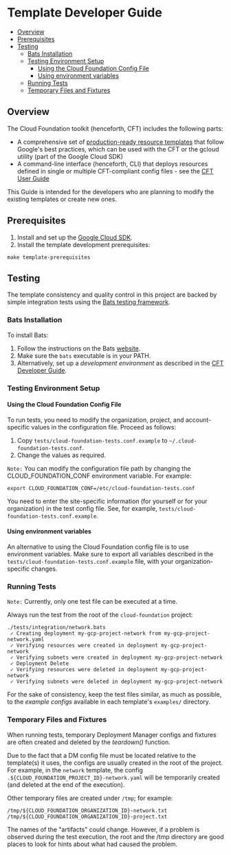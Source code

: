 # Template Developer Guide

<!-- TOC -->

- [Overview](#overview)
- [Prerequisites](#prerequisites)
- [Testing](#testing)
    - [Bats Installation](#bats-installation)
    - [Testing Environment Setup](#testing-environment-setup)
        - [Using the Cloud Foundation Config File](#using-the-cloud-foundation-config-file)
        - [Using environment variables](#using-environment-variables)
    - [Running Tests](#running-tests)
    - [Temporary Files and Fixtures](#temporary-files-and-fixtures)

<!-- /TOC -->

## Overview

The Cloud Foundation toolkit (henceforth, CFT) includes the following parts:

- A comprehensive set of [production-ready resource templates](../templates/README.md)
  that follow Google's best practices, which can be used with the CFT or the
  gcloud utility (part of the Google Cloud SDK)
- A command-line interface (henceforth, CLI) that deploys resources defined in
  single or multiple CFT-compliant config files - see the
  [CFT User Guide](../userguide.md)

This Guide is intended for the developers who are planning to modify the
existing templates or create new ones.

## Prerequisites

1. Install and set up the [Google Cloud SDK](https://cloud.google.com/sdk/).
2. Install the template development prerequisites:

```shell
make template-prerequisites
```

## Testing

The template consistency and quality control in this project are backed by
simple integration tests using the
[Bats testing framework](https://github.com/sstephenson/bats).

### Bats Installation

To install Bats:

1. Follow the instructions on the Bats
   [website](https://github.com/sstephenson/bats).
2. Make sure the `bats` executable is in your PATH.
3. Alternatively, set up a *development environment* as described in the
   [CFT Developer Guide](tool_dev_guide.md).

### Testing Environment Setup

#### Using the Cloud Foundation Config File

To run tests, you need to modify the organization, project, and
account-specific values in the configuration file. Proceed as follows:

1. Copy `tests/cloud-foundation-tests.conf.example` to
   `~/.cloud-foundation-tests.conf`.
2. Change the values as required.

`Note:` You can modify the configuration file path by changing the
CLOUD_FOUNDATION_CONF environment variable. For example:

```shell
export CLOUD_FOUNDATION_CONF=/etc/cloud-foundation-tests.conf
```

You need to enter the site-specific information (for yourself or for your
organization) in the test config file. See, for example,
`tests/cloud-foundation-tests.conf.example`.

#### Using environment variables

An alternative to using the Cloud Foundation config file is to use environment
variables. Make sure to export all variables described in the
`tests/cloud-foundation-tests.conf.example` file, with your organization-specific
changes.

### Running Tests

`Note:` Currently, only one test file can be executed at a time.

Always run the test from the root of the `cloud-foundation` project:

```shell
./tests/integration/network.bats
 ✓ Creating deployment my-gcp-project-network from my-gcp-project-network.yaml
 ✓ Verifying resources were created in deployment my-gcp-project-network
 ✓ Verifying subnets were created in deployment my-gcp-project-network
 ✓ Deployment Delete
 ✓ Verifying resources were deleted in deployment my-gcp-project-network
 ✓ Verifying subnets were deleted in deployment my-gcp-project-network
```

For the sake of consistency, keep the test files similar, as much as possible,
to the *example configs* available in each template's `examples/` directory.

### Temporary Files and Fixtures

When running tests, temporary Deployment Manager configs and fixtures
are often created and deleted by the *teardown()* function.

Due to the fact that a DM config file must be located relative to the
template(s) it uses, the configs are usually created in the root of the
project. For example, in the `network` template, the config
`.${CLOUD_FOUNDATION_PROJECT_ID}-network.yaml` will be temporarily created
(and deleted at the end of the execution).

Other temporary files are created under `/tmp`; for example:

```shell
/tmp/${CLOUD_FOUNDATION_ORGANIZATION_ID}-network.txt
/tmp/${CLOUD_FOUNDATION_ORGANIZATION_ID}-project.txt
```

The names of the "artifacts" could change. However, if a problem is observed
during the test execution, the root and the /tmp directory are good places to
look for hints about what had caused the problem.